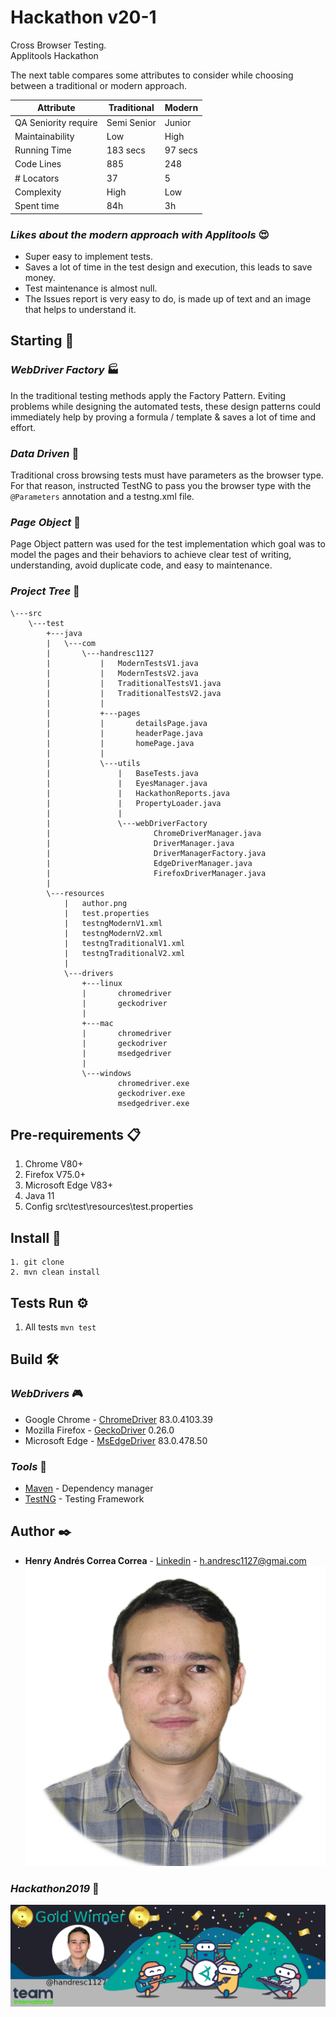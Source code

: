 # Hackathon v20-1
Cross Browser Testing.\
Applitools Hackathon

The next table compares some attributes to consider while choosing between 
a traditional or modern approach.

| Attribute| Traditional | Modern |
| ----------- | ----------- |----------- |
| QA Seniority require | Semi Senior | Junior |
| Maintainability | Low | High |
| Running Time | 183 secs | 97 secs |
| Code Lines | 885 | 248 |
| # Locators | 37 | 5 |
| Complexity | High | Low |
| Spent time | 84h | 3h |

### *Likes about the modern approach with Applitools* 😍
- Super easy to implement tests.
- Saves a lot of time in the test design and execution, this leads to save money.
- Test maintenance is almost null.
- The Issues report is very easy to do, is made up of text and an image that helps to understand it.

## Starting 🚀

### *WebDriver Factory* 🏭
In the traditional testing methods apply the Factory Pattern. 
Eviting problems while designing the automated tests, these 
design patterns could immediately help by proving a formula /
template & saves a lot of time and effort.

### *Data Driven* 📂
Traditional cross browsing tests must have parameters as the 
browser type. For that reason, instructed TestNG to pass you 
the browser type with the `@Parameters` annotation and a testng.xml file.

### *Page Object* 📃
Page Object pattern was used for the test implementation which
 goal was to model the pages and their behaviors to achieve clear
  test of writing, understanding, avoid duplicate code, and easy
   to maintenance.

### *Project Tree* 🌳
```
\---src
    \---test
        +---java
        |   \---com
        |       \---handresc1127
        |           |   ModernTestsV1.java
        |           |   ModernTestsV2.java
        |           |   TraditionalTestsV1.java
        |           |   TraditionalTestsV2.java
        |           |
        |           +---pages
        |           |       detailsPage.java
        |           |       headerPage.java
        |           |       homePage.java
        |           |
        |           \---utils
        |               |   BaseTests.java
        |               |   EyesManager.java
        |               |   HackathonReports.java
        |               |   PropertyLoader.java
        |               |
        |               \---webDriverFactory
        |                       ChromeDriverManager.java
        |                       DriverManager.java
        |                       DriverManagerFactory.java
        |                       EdgeDriverManager.java
        |                       FirefoxDriverManager.java
        |
        \---resources
            |   author.png
            |   test.properties
            |   testngModernV1.xml
            |   testngModernV2.xml
            |   testngTraditionalV1.xml
            |   testngTraditionalV2.xml
            |
            \---drivers
                +---linux
                |       chromedriver
                |       geckodriver
                |
                +---mac
                |       chromedriver
                |       geckodriver
                |       msedgedriver
                |
                \---windows
                        chromedriver.exe
                        geckodriver.exe
                        msedgedriver.exe
```

## Pre-requirements 📋

1. Chrome V80+
2. Firefox V75.0+
3. Microsoft Edge V83+
4. Java 11
5. Config src\test\resources\test.properties

## Install 📌

```
1. git clone
2. mvn clean install 
```

## Tests Run ⚙️

1. All tests `mvn test`

## Build 🛠️

### *WebDrivers* 🎮
* Google Chrome   - [ChromeDriver](https://chromedriver.chromium.org/downloads) 83.0.4103.39
* Mozilla Firefox - [GeckoDriver](https://github.com/mozilla/geckodriver/releases)  0.26.0
* Microsoft Edge  - [MsEdgeDriver](https://developer.microsoft.com/en-us/microsoft-edge/tools/webdriver/) 83.0.478.50

### *Tools* 🔧
* [Maven](https://maven.apache.org/) - Dependency manager
* [TestNG](https://testng.org/) - Testing Framework

## Author ✒️

* **Henry Andrés Correa Correa** - [Linkedin](https://www.linkedin.com/in/henryandrescorrea/) -  [h.andresc1127@gmai.com](mailto:h.andresc1127@gmai.com) \
![author](src/test/resources/author.png "Henry Andres Correa Correa")

### *Hackathon2019* 🌟
![GoldWinner](src/test/resources/goldWinner.jpg "Hackathon 2019")